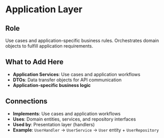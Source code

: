 # Application Layer

## Role
Use cases and application-specific business rules. Orchestrates domain objects to fulfill application requirements.

## What to Add Here
- **Application Services**: Use cases and application workflows
- **DTOs**: Data transfer objects for API communication
- **Application-specific business logic**

## Connections
- **Implements**: Use cases and application workflows
- **Uses**: Domain entities, services, and repository interfaces
- **Used by**: Presentation layer (handlers)
- **Example**: `UserHandler` → `UserService` → `User` entity + `UserRepository`
